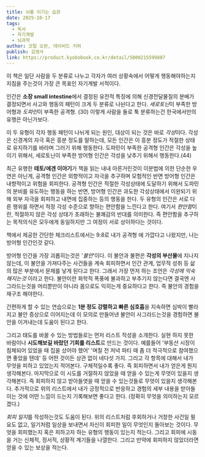 ```yaml
---
title: 뇌를 이기는 습관
date: 2025-10-17
tags:
  - 독서
  - 자기계발
  - 뇌과학
author: 코털 오완, 데이비드 키퍼
publish: 김영사
link: https://product.kyobobook.co.kr/detail/S000215599887
---
```



이 책은 일단 사람을 두 분류로 나누고 각자가 여러 상황속에서 어떻게 행동해야하는지 지침을 주는것이 가장 큰 목표인 자기계발 서적이다.

인간은 **소장 small intestine**에서 결정된 유전적 특징에 의해 신경전달물질의 분배가 결정되면서 사고와 행동의 패턴이 크게 두 분류로 나뉜다고 한다. *세로토닌*이 부족한 방어형과 *도파민*이 부족한 공격형. (30) 이렇게 사람을 둘로 툭 분류하는건 한국에서만의 유행은 아닌가보다.

이 두 유형이 각자 행동 패턴이 나뉘게 되는 원인, 대상이 되는 것은 바로 *각성*이다. 각성은 신경계의 자극 혹은 흥분 정도를 말하는데, 모든 인간은 이 흥분 정도가 적절한 상태로 유지하기를 바라며 그러기 위해 행동한다. 도파민이 부족한 공격형 인간은 각성을 높이기 위해서, 세로토닌이 부족한 방어형 인간은 각성을 낮추기 위해서 행동한다.(44)

최근 유행한 **테토/에겐 이야기**가 책을 읽는 내내 아른거린것이 이분법에 의한 단순한 우연은 아닌게, 공격형 인간은 외향적이고 자극을 추구하며 모험적인 반면 방어형 인간은 내향적이고 위험을 회피한다. 공격형 인간은 적절한 각성상태에 도달하기 위해서 도파민의 분비를 유도하는 행동을 하는 반면, 방어형 인간은 과도한 각성상태에서 이완되기 위해 외부 자극을 회피하고 내면에 집중하는 등의 행동을 한다. 두 유형의 인간은 서로 다른 행위를 하면서 적정 각성 수준으로 향하는 편안함을 느낀다고 한다. 여기서 *편안함*이란, 적절하지 않은 각성 상태가 초래하는 불쾌감의 반대를 의미한다. 즉 편안함을 추구하는 목적의식은 모두에게 동일하지만 그 여정이 서로 상이하다는 것이다.

책에서 제공한 간단한 체크리스트에서는 9:8로 내가 공격형 에 가깝다고 나왔지만, 나는 방어형 인간인것 같다.

방어형 인간을 가장 괴롭히는것은 '*불안*'이다. 이 불안과 불편은 **각성의 부산물**에 지나지 않는데, 이 불안을 가져다주는 사건들을 계속 회피하면서 인간 관계, 업무적 성취 등 삶의 많은 부분에서 문제를 낳게 된다고 한다. 그래서 가장 먼저 하는 조언은  *각성에 익숙해지는것* 이라고 한다. 불안이란 화학적 폭풍에 불과하고 부추기지 않는다면 결국엔 사그라드는것을 머리뿐만이 아니라 몸으로도 익히는게 중요하다고 한다. 즉 불안의 경험을 재구조 해야한다.

간편하게 할 수 있는 연습으로는 **1분 정도 강렬하고 빠른 심호흡**을 지속하면 심박이 빨라지고 불안 증상으로 이어지는데 이 모의로 만들어낸 불안이 사그라드는것을 경험하면 불안을 이겨내는데 도움이 된다고 한다.

그리고 태도를 바꿀 수 있는 방법들로는 먼저 리스트 작성을 소개한다. 실현 하지 못한 바람이나 **시도해보길 바랐던 기회를 리스트**로 만드는 것이다. 예를들어 '부동산 시장이 침체되어 있었을 때 집을 샀어야 했어' '며칠 전 저녁 파티 때 좀 더 적극적으로 참여했으면 좋았을 텐데' 등 어떤 것이든 상관 없이 네다섯 가지.
그리고 각 항목에 대해서 내가 무엇을 피하고 있었는지 적어본다. 구체적일수록 좋다. 즉 회피하면서 내가 얻은게 뭔지 생각해본다.
마지막으로 이 시도를 거절하지 않았을 때 얻을 수 있는게 무엇이 있을지 생각해본다. 즉 회피하지 않고 받아들엿을 때 얻을 수 있는것들로 무엇이 있을지 생각해본다.
추가적으로 위의 리스트에서 내가 긍정적으로 반응하고 경험의 세부 내용을 받아들이는 것에 어떤 느낌이 드는지 기록해보면 좋다고 한다. (정확히 무엇을 의미하는지 모르겠다.)

*회피 일지*를 작성하는것도 도움이 된다. 위의 리스트처럼 후회하거나 거창한 사건일 필요도 없고, 일기처럼 일상을 보내면서 자신이 회피한 일이 무엇인지 돌아보는 것이다.
무엇을 회피했는지 혹은 피하고자 하는 유형의 행동이 있는지 적는다. 그리고 회피에 시동을 거는 신체적, 정서적, 상황적 계기들을 나열한다. 그리고 만약에 회피하지 않았더라면 얻을 수 있는 보상을 적는다. 
